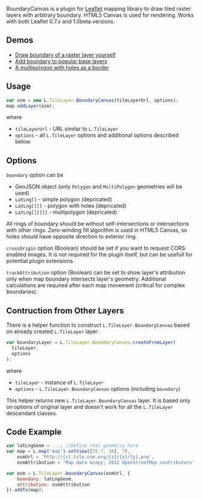 ﻿BoundaryCanvas is a plugin for [Leaflet](http://leaflet.cloudmade.com/) mapping library to draw tiled raster layers with arbitrary boundary.
HTML5 Canvas is used for rendering. Works with both Leaflet 0.7.x and 1.0beta versions.

## Demos

- [Draw boundary of a raster layer yourself](http://aparshin.github.com/leaflet-boundary-canvas/examples/canvas-boundary-edit.html)
- [Add boundary to popular base layers](http://aparshin.github.com/leaflet-boundary-canvas/examples/canvas-boundary-providers.html)
- [A multipolygon with holes as a border](http://aparshin.github.com/leaflet-boundary-canvas/examples/canvas-boundary.html)

## Usage

```javascript
var osm = new L.TileLayer.BoundaryCanvas(tileLayerUrl, options);
map.addLayer(osm);
```

where

- `tileLayerUrl` - URL similar to `L.TileLayer`
- `options` - all `L.TileLayer` options and additional options described below.

## Options

`boundary` option can be

- GeoJSON object (only `Polygon` and `MultiPolygon` geometries will be used)
- `LatLng[]` - simple polygon (depricated)
- `LatLng[][]` - polygon with holes (depricated)
- `LatLng[][][]` - multipolygon (depricated)

All rings of boundary should be without self-intersections or intersections with other rings. Zero-winding fill algorithm is used in HTML5 Canvas, so holes should have opposite direction to exterior ring.

`crossOrigin` option (Boolean) should be set if you want to request CORS enabled images. It is not required for the plugin itself, but can be usefull for potential plugin extensions.

`trackAttribution` option (Boolean) can be set to show layer's attribution only when map boundary intersects layer's geometry. Additional calculations are required after each map movement (critical for complex boundaries).

## Contruction from Other Layers

There is a helper function to construct `L.TileLayer.BoundaryCanvas` based on already created `L.TileLayer` layer:

```javascript
var boundaryLayer = L.TileLayer.BoundaryCanvas.createFromLayer(
  tileLayer,
  options
);
```

where

- `tileLayer` - instance of `L.TileLayer`
- `options` - `L.TileLayer.BoundaryCanvas` options (including `boundary`)

This helper returns new `L.TileLayer.BoundaryCanvas` layer. It is based only on options of original layer and doesn't work for all the `L.TileLayer` descendant classes.

## Code Example

```javascript
var latLngGeom = ...; //Define real geometry here
var map = L.map('map').setView([55.7, 38], 7),
    osmUrl = 'http://{s}.tile.osm.org/{z}/{x}/{y}.png',
    osmAttribution = 'Map data &copy; 2012 OpenStreetMap contributors';

var osm = L.TileLayer.boundaryCanvas(osmUrl, {
    boundary: latLngGeom,
    attribution: osmAttribution
}).addTo(map);
```
